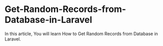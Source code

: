# Get-Random-Records-from-Database-in-Laravel
In this article, You will learn How to Get Random Records from Database in Laravel.
